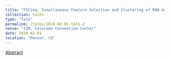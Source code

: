 ```yaml
---
title: "FSCseq: Simultaneous Feature Selection and Clustering of RNA-Seq Data"
collection: talks
type: "Talk"
permalink: /talks/2019-02-01-talk-2
venue: "JSM, Colorado Convention Center"
date: 2019-02-01
location: "Denver, CO"
---
```


[Abstract](https://ww2.amstat.org/meetings/jsm/2019/onlineprogram/AbstractDetails.cfm?abstractid=305323)
